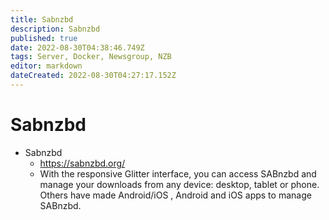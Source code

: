 ```yaml
---
title: Sabnzbd
description: Sabnzbd
published: true
date: 2022-08-30T04:38:46.749Z
tags: Server, Docker, Newsgroup, NZB
editor: markdown
dateCreated: 2022-08-30T04:27:17.152Z
---
```

# Sabnzbd

- Sabnzbd
	- https://sabnzbd.org/
	- With the responsive Glitter interface, you can access SABnzbd and manage your downloads from any device: desktop, tablet or phone. Others have made Android/iOS , Android and iOS apps to manage SABnzbd.